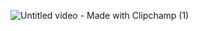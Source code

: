 
![Untitled video - Made with Clipchamp (1)](https://github.com/user-attachments/assets/47cb8d9f-8443-4f31-bb00-10650980a9f6)
